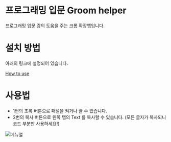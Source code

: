 # 프로그래밍 입문 Groom helper

프로그래밍 입문 강의 도움을 주는 크롬 확장앱입니다.

# 설치 방법

아래의 링크에 설명되어 있습니다.

[How to use](https://github.com/Jincy7/groom-helper/issues/4)

# 사용법

- 1번의 초록 버튼으로 패널을 켜거나 끌 수 있습니다.
- 2번의 복사 버튼으로 왼쪽 탭의 Text 를 복사할 수 있습니다. (모든 글자가 복사되니 코드 부분만 사용하세요!)

![메뉴얼](https://user-images.githubusercontent.com/37904207/55670760-47530180-58c3-11e9-92e2-c773c716a1ac.PNG)
